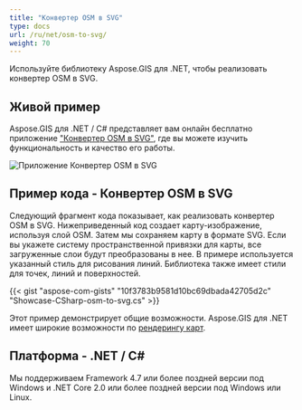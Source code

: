 ```yaml
---
title: "Конвертер OSM в SVG"
type: docs
url: /ru/net/osm-to-svg/
weight: 70
---
```


Используйте библиотеку Aspose.GIS для .NET, чтобы реализовать конвертер OSM в SVG.

## **Живой пример**

Aspose.GIS для .NET / C# представляет вам онлайн бесплатно приложение ["Конвертер OSM в SVG"](https://products.aspose.app/gis/viewer/osm-to-svg), где вы можете изучить функциональность и качество его работы.

![Приложение Конвертер OSM в SVG](viewer.png)

## **Пример кода - Конвертер OSM в SVG**

Следующий фрагмент кода показывает, как реализовать конвертер OSM в SVG. Нижеприведенный код создает карту-изображение, используя слой OSM. Затем мы сохраняем карту в формате SVG. Если вы укажете систему пространственной привязки для карты, все загруженные слои будут преобразованы в нее.
В примере используется указанный стиль для рисования линий. Библиотека также имеет стили для точек, линий и поверхностей.

{{< gist "aspose-com-gists" "10f3783b9581d10bc69dbada42705d2c" "Showcase-CSharp-osm-to-svg.cs" >}}

Этот пример демонстрирует общие возможности. Aspose.GIS для .NET имеет широкие возможности по [рендерингу карт](https://docs.aspose.com/gis/net/map-rendering/).

## **Платформа - .NET / C#**

Мы поддерживаем Framework 4.7 или более поздней версии под Windows и .NET Core 2.0 или более поздней версии под Windows или Linux.
